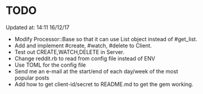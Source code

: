 # TODO

Updated at: 14:11 16/12/17

* Modify Processor::Base so that it can use List object instead of #get_list.
* Add and implement #create, #watch, #delete to Client.
* Test out CREATE,WATCH,DELETE in Server.
* Change reddit.rb to read from config file instead of ENV
* Use TOML for the config file
* Send me an e-mail at the start/end of each day/week of the most popular posts
* Add how to get client-id/secret to README.md to get the gem working.
